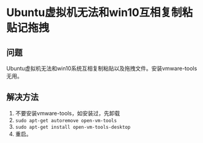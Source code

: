 # Ubuntu虚拟机无法和win10互相复制粘贴记拖拽


## 问题
Ubuntu虚拟机无法和win10系统互相复制粘贴以及拖拽文件。安装vmware-tools无用。

## 解决方法
1. 不要安装vmware-tools，如安装过，先卸载
2. `sudo apt-get autoremove open-vm-tools`
3. `sudo apt-get install open-vm-tools-desktop`
4. 重启。
